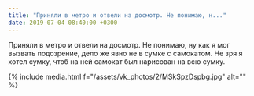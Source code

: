 ```yaml
---
title: "Приняли в метро и отвели на досмотр. Не понимаю, н..."
date: 2019-07-04 08:40:00 +0300
---
```


Приняли в метро и отвели на досмотр. Не понимаю, ну как я мог вызвать подозрение, дело же явно не в сумке с самокатом. Не зря я хотел сумку, чтоб на ней самокат был нарисован на всю сумку.

{% include media.html f="/assets/vk_photos/2/MSkSpzDspbg.jpg" alt="" %}
